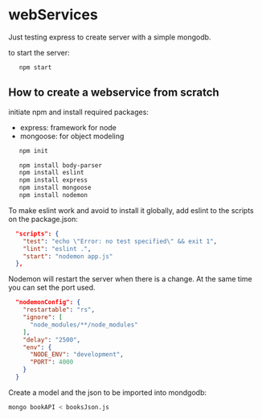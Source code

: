 # webServices

Just testing express to create server with a simple mongodb.

to start the server:

```bash
   npm start
```

## How to create a webservice from scratch

initiate npm and install required packages:

- express: framework for node
- mongoose: for object modeling

```bash
   npm init

   npm install body-parser
   npm install eslint
   npm install express
   npm install mongoose
   npm install nodemon
```

To make eslint work and avoid to install it globally, add eslint to the scripts on the package.json:

```package.json
  "scripts": {
    "test": "echo \"Error: no test specified\" && exit 1",
    "lint": "eslint .",
    "start": "nodemon app.js"
  },
```

Nodemon will restart the server when there is a change. At the same time you can set the port used.

```package.json
  "nodemonConfig": {
    "restartable": "rs",
    "ignore": [
      "node_modules/**/node_modules"
    ],
    "delay": "2500",
    "env": {
      "NODE_ENV": "development",
      "PORT": 4000
    }
  }
```

Create a model and the json to be imported into mondgodb:

```bash
mongo bookAPI < booksJson.js
```
